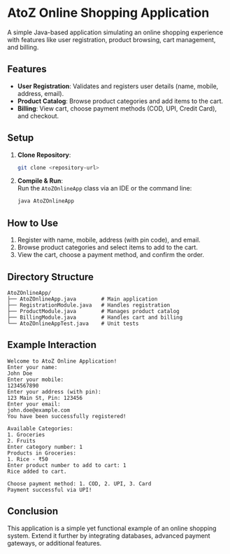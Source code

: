 # AtoZ Online Shopping Application

A simple Java-based application simulating an online shopping experience with features like user registration, product browsing, cart management, and billing.

## Features
- **User Registration**: Validates and registers user details (name, mobile, address, email).
- **Product Catalog**: Browse product categories and add items to the cart.
- **Billing**: View cart, choose payment methods (COD, UPI, Credit Card), and checkout.

## Setup
1. **Clone Repository**:  
   ```bash
   git clone <repository-url>
   ```
2. **Compile & Run**:  
   Run the `AtoZOnlineApp` class via an IDE or the command line:
   ```bash
   java AtoZOnlineApp
   ```

## How to Use
1. Register with name, mobile, address (with pin code), and email.
2. Browse product categories and select items to add to the cart.
3. View the cart, choose a payment method, and confirm the order.

## Directory Structure
```plaintext
AtoZOnlineApp/
├── AtoZOnlineApp.java        # Main application
├── RegistrationModule.java   # Handles registration
├── ProductModule.java        # Manages product catalog
├── BillingModule.java        # Handles cart and billing
└── AtoZOnlineAppTest.java    # Unit tests
```

## Example Interaction
```plaintext
Welcome to AtoZ Online Application!
Enter your name:
John Doe
Enter your mobile:
1234567890
Enter your address (with pin):
123 Main St, Pin: 123456
Enter your email:
john.doe@example.com
You have been successfully registered!

Available Categories:
1. Groceries
2. Fruits
Enter category number: 1
Products in Groceries:
1. Rice - ₹50
Enter product number to add to cart: 1
Rice added to cart.

Choose payment method: 1. COD, 2. UPI, 3. Card
Payment successful via UPI!
```

## Conclusion
This application is a simple yet functional example of an online shopping system. Extend it further by integrating databases, advanced payment gateways, or additional features.
